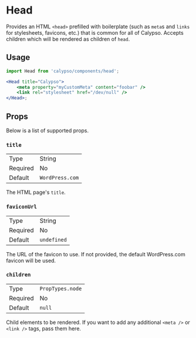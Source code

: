 # Head

Provides an HTML `<head>` prefilled with boilerplate (such as `meta`s and `links` for stylesheets, favicons, etc.) that is common for all of Calypso. Accepts children which will be rendered as children of `head`.

## Usage

```jsx
import Head from 'calypso/components/head';

<Head title="Calypso">
	<meta property="myCustomMeta" content="foobar" />
	<link rel="stylesheet" href="/dev/null" />
</Head>;
```

## Props

Below is a list of supported props.

### `title`

<table>
	<tr><td>Type</td><td>String</td></tr>
	<tr><td>Required</td><td>No</td></tr>
	<tr><td>Default</td><td><code>WordPress.com</code></td></tr>
</table>

The HTML page's `title`.

### `faviconUrl`

<table>
	<tr><td>Type</td><td>String</td></tr>
	<tr><td>Required</td><td>No</td></tr>
	<tr><td>Default</td><td><code>undefined</code></td></tr>
</table>

The URL of the favicon to use. If not provided, the default WordPress.com favicon will be used.

### `children`

<table>
	<tr><td>Type</td><td><code>PropTypes.node</code></td></tr>
	<tr><td>Required</td><td>No</td></tr>
	<tr><td>Default</td><td><code>null</code></td></tr>
</table>

Child elements to be rendered. If you want to add any additional `<meta />` or `<link />` tags, pass them here.
